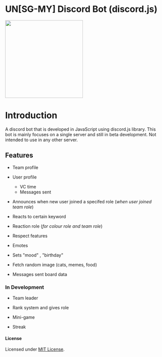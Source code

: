 # UN[SG-MY] Discord Bot (discord.js)

<img src="https://user-images.githubusercontent.com/50593529/60682921-c5757300-9ec7-11e9-9e75-a931cfcfb761.png" width="250">

# **Introduction**

A discord bot that is developed in JavaScript using discord.js library. This bot is mainly focuses on a single server and still in beta development. Not intended to use in any other server.

## __Features__  
* Team profile 

* User profile
  * VC time
  * Messages sent

* Announces when new user joined a specifed role (*when user joined team role*)

* Reacts to certain keyword

* Reaction role (*for colour role and team role*)

* Respect features

* Emotes

* Sets "mood" , "birthday"

* Fetch random image (cats, memes, food)

* Messages sent board data


### In Development

* Team leader

* Rank system and gives role 

* Mini-game

* Streak

#### License

Licensed under [MIT License](LICENSE).

